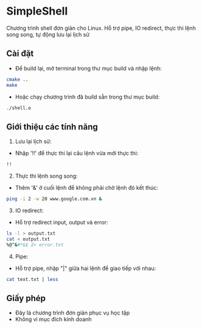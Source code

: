 # SimpleShell
Chương trình shell đơn giản cho Linux. Hỗ trợ pipe, IO redirect, thực thi lệnh song song, tự động lưu lại lịch sử

## Cài đặt
  - Để build lại, mở terminal trong thư mục build và nhập lệnh:
  ```bash
  cmake ..
  make
  ```
  - Hoặc chạy chương trình đã build sẵn trong thư mục build:
  ```bash
  ./shell.o
  ```
  
## Giới thiệu các tính năng
1. Lưu lại lịch sử:
  - Nhập '!!' để thực thi lại câu lệnh vừa mới thực thi:
  ```bash
  !!
  ```
2. Thực thi lệnh song song:
  - Thêm '&' ở cuối lệnh để không phải chờ lệnh đó kết thúc:
  ```bash
  ping -i 2 -w 20 www.google.com.vn &
  ```
3. IO redirect:
  - Hỗ trợ redirect input, output và error:
  ```bash
  ls -l > output.txt
  cat < output.txt
  %@^&#*&$ 2> error.txt
  ```
4. Pipe:
  - Hỗ trợ pipe, nhập "|" giữa hai lệnh để giao tiếp với nhau:
  ```bash
  cat text.txt | less
  ```
  
## Giấy phép
  - Đây là chương trình đơn giản phục vụ học tập
  - Không vì mục đích kính doanh
